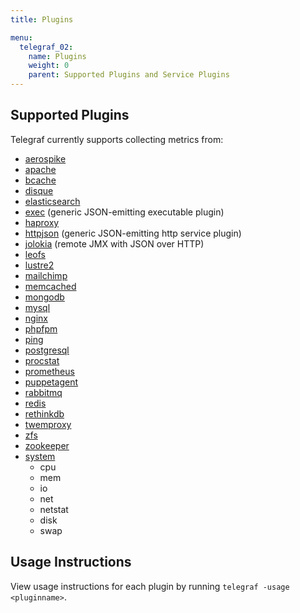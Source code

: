 ```yaml
---
title: Plugins

menu:
  telegraf_02:
    name: Plugins
    weight: 0
    parent: Supported Plugins and Service Plugins
---
```


## Supported Plugins

Telegraf currently supports collecting metrics from:

* [aerospike](https://github.com/influxdb/telegraf/tree/master/plugins/aerospike)
* [apache](https://github.com/influxdb/telegraf/tree/master/plugins/apache)
* [bcache](https://github.com/influxdb/telegraf/tree/master/plugins/bcache)
* [disque](https://github.com/influxdb/telegraf/tree/master/plugins/disque)
* [elasticsearch](https://github.com/influxdb/telegraf/tree/master/plugins/elasticsearch)
* [exec](https://github.com/influxdb/telegraf/tree/master/plugins/exec) (generic JSON-emitting executable plugin)
* [haproxy](https://github.com/influxdb/telegraf/tree/master/plugins/haproxy)
* [httpjson](https://github.com/influxdb/telegraf/tree/master/plugins/httpjson) (generic JSON-emitting http service plugin)
* [jolokia](https://github.com/influxdb/telegraf/tree/master/plugins/jolokia) (remote JMX with JSON over HTTP)
* [leofs](https://github.com/influxdb/telegraf/tree/master/plugins/leofs)
* [lustre2](https://github.com/influxdb/telegraf/tree/master/plugins/lustre2)
* [mailchimp](https://github.com/influxdb/telegraf/tree/master/plugins/mailchimp)
* [memcached](https://github.com/influxdb/telegraf/tree/master/plugins/memcached)
* [mongodb](https://github.com/influxdb/telegraf/tree/master/plugins/mongodb)
* [mysql](https://github.com/influxdb/telegraf/tree/master/plugins/mysql)
* [nginx](https://github.com/influxdb/telegraf/tree/master/plugins/nginx)
* [phpfpm](https://github.com/influxdb/telegraf/tree/master/plugins/phpfpm)
* [ping](https://github.com/influxdb/telegraf/tree/master/plugins/ping)
* [postgresql](https://github.com/influxdb/telegraf/tree/master/plugins/postgresql)
* [procstat](https://github.com/influxdb/telegraf/tree/master/plugins/procstat)
* [prometheus](https://github.com/influxdb/telegraf/tree/master/plugins/prometheus)
* [puppetagent](https://github.com/influxdb/telegraf/tree/master/plugins/puppetagent)
* [rabbitmq](https://github.com/influxdb/telegraf/tree/master/plugins/rabbitmq)
* [redis](https://github.com/influxdb/telegraf/tree/master/plugins/redis)
* [rethinkdb](https://github.com/influxdb/telegraf/tree/master/plugins/rethinkdb)
* [twemproxy](https://github.com/influxdb/telegraf/tree/master/plugins/twemproxy)
* [zfs](https://github.com/influxdb/telegraf/tree/master/plugins/zfs)
* [zookeeper](https://github.com/influxdb/telegraf/tree/master/plugins/zookeeper)
* [system](https://github.com/influxdb/telegraf/tree/master/plugins/system)
	* cpu
    * mem
    * io
    * net
    * netstat
    * disk
    * swap

## Usage Instructions

View usage instructions for each plugin by running `telegraf -usage <pluginname>`.




